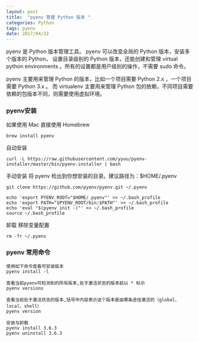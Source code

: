 ```yaml
---
layout: post
title:  "pyenv 管理 Python 版本 "
categories: Python
tags: pyenv
date: 2017/04/22
---
```


pyenv 是 Python 版本管理工具。 pyenv 可以改变全局的 Python 版本，安装多个版本的 Python， 设置目录级别的 Python 版本，还能创建和管理 virtual python environments 。所有的设置都是用户级别的操作，不需要 sudo 命令。

pyenv 主要用来管理 Python 的版本，比如一个项目需要 Python 2.x ，一个项目需要 Python 3.x 。 而 virtualenv 主要用来管理 Python 包的依赖，不同项目需要依赖的包版本不同，则需要使用虚拟环境。

<!--more-->
### pyenv安装

如果使用 Mac 直接使用 Homebrew 
```
brew install pyenv
```

自动安装
```
curl -L https://raw.githubusercontent.com/yyuu/pyenv-installer/master/bin/pyenv-installer | bash
```

手动安装
将 pyenv 检出到你想安装的目录。建议路径为：$HOME/.pyenv
```
git clone https://github.com/pyenv/pyenv.git ~/.pyenv

echo 'export PYENV_ROOT="$HOME/.pyenv"' >> ~/.bash_profile
echo 'export PATH="$PYENV_ROOT/bin:$PATH"' >> ~/.bash_profile
echo 'eval "$(pyenv init -)"' >> ~/.bash_profile
source ~/.bash_profile
```

卸载
移除变量配置
```
rm -fr ~/.pyenv
```

### pyenv 常用命令

```
使用如下命令查看可安装版本
pyenv install -l

查看当前pyenv可检测到的所有版本,处于激活状态的版本前以 * 标示
pyenv versions

查看当前处于激活状态的版本,括号中内容表示这个版本是由哪条途径激活的（global、local、shell）
pyenv version   

安装与卸载
pyenv install 3.6.3
pyenv uninstall 3.6.3

```